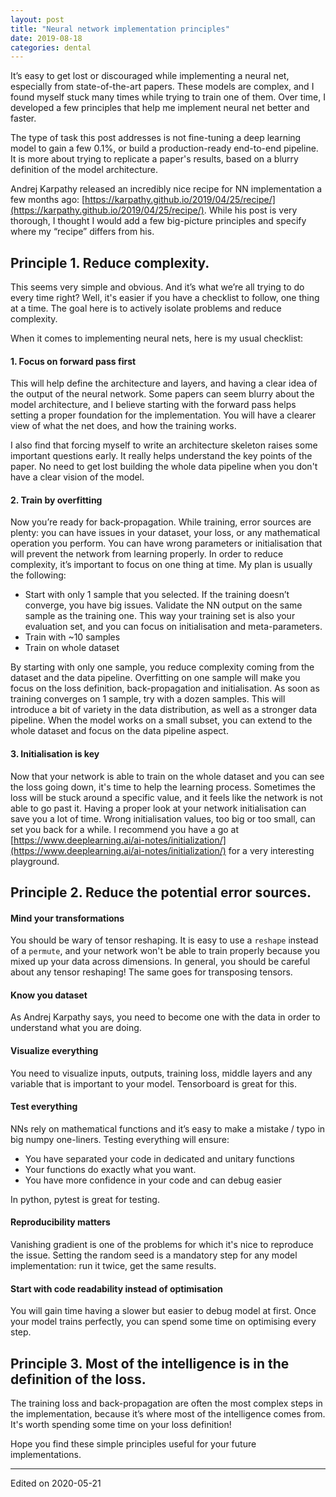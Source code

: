 ```yaml
---
layout: post
title: "Neural network implementation principles"
date: 2019-08-18
categories: dental
---
```


It’s easy to get lost or discouraged while implementing a neural net, especially from state-of-the-art papers. These models are complex, and I found myself stuck many times while trying to train one of them. Over time, I developed a few principles that help me implement neural net better and faster.

The type of task this post addresses is not fine-tuning a deep learning model to gain a few 0.1%, or build a production-ready end-to-end pipeline. It is more about trying to replicate a paper's results, based on a blurry definition of the model architecture.

Andrej Karpathy released an incredibly nice recipe for NN implementation a few months ago: [https://karpathy.github.io/2019/04/25/recipe/](https://karpathy.github.io/2019/04/25/recipe/). While his post is very thorough, I thought I would add a few big-picture principles and specify where my “recipe” differs from his.

## Principle 1. Reduce complexity.

This seems very simple and obvious. And it’s what we’re all trying to do every time right? Well, it's easier if you have a checklist to follow, one thing at a time. The goal here is to actively isolate problems and reduce complexity.

When it comes to implementing neural nets, here is my usual checklist:

#### 1. Focus on forward pass first

This will help define the architecture and layers, and having a clear idea of the output of the neural network. Some papers can seem blurry about the model architecture, and I believe starting with the forward pass helps setting a proper foundation for the implementation. You will have a clearer view of what the net does, and how the training works.

I also find that forcing myself to write an architecture skeleton raises some important questions early. It really helps understand the key points of the paper.
No need to get lost building the whole data pipeline when you don't have a clear vision of the model.

#### 2. Train by overfitting

Now you’re ready for back-propagation. While training, error sources are plenty: you can have issues in your dataset, your loss, or any mathematical operation you perform. You can have wrong parameters or initialisation that will prevent the network from learning properly. In order to reduce complexity, it’s important to focus on one thing at time. My plan is usually the following:

- Start with only 1 sample that you selected. If the training doesn’t converge, you have big issues. Validate the NN output on the same sample as the training one. This way your training set is also your evaluation set, and you can focus on initialisation and meta-parameters.
- Train with ~10 samples
- Train on whole dataset

By starting with only one sample, you reduce complexity coming from the dataset and the data pipeline. Overfitting on one sample will make you focus on the loss definition, back-propagation and initialisation. As soon as training converges on 1 sample, try with a dozen samples. This will introduce a bit of variety in the data distribution, as well as a stronger data pipeline. When the model works on a small subset, you can extend to the whole dataset and focus on the data pipeline aspect.

#### 3. Initialisation is key

Now that your network is able to train on the whole dataset and you can see the loss going down, it's time to help the learning process.
Sometimes the loss will be stuck around a specific value, and it feels like the network is not able to go past it.
Having a proper look at your network initialisation can save you a lot of time. Wrong initialisation values, too big or too small, can set you back for a while.
I recommend you have a go at [https://www.deeplearning.ai/ai-notes/initialization/](https://www.deeplearning.ai/ai-notes/initialization/) for a
very interesting playground.

## Principle 2. Reduce the potential error sources.

#### Mind your transformations

You should be wary of tensor reshaping. It is easy to use a `reshape` instead of a `permute`, and your network won't be able to train properly because you mixed up your data across dimensions. In general, you should be careful about any tensor reshaping! The same goes for transposing tensors.

#### Know you dataset

As Andrej Karpathy says, you need to become one with the data in order to understand what you are doing.

#### Visualize everything

You need to visualize inputs, outputs, training loss, middle layers and any variable that is important to your model. Tensorboard is great for this.

#### Test everything

NNs rely on mathematical functions and it’s easy to make a mistake / typo in big numpy one-liners. Testing everything will ensure:

- You have separated your code in dedicated and unitary functions
- Your functions do exactly what you want.
- You have more confidence in your code and can debug easier

In python, pytest is great for testing.

#### Reproducibility matters

Vanishing gradient is one of the problems for which it's nice to reproduce the issue.
Setting the random seed is a mandatory step for any model implementation: run it twice, get the same results.

#### Start with code readability instead of optimisation

You will gain time having a slower but easier to debug model at first. Once your model trains perfectly, you can spend some time on optimising every step.

## Principle 3. Most of the intelligence is in the definition of the loss.

The training loss and back-propagation are often the most complex steps in the implementation, because it’s where most of the intelligence comes from. It's worth spending some time on your loss definition!

Hope you find these simple principles useful for your future implementations.

---------
Edited on 2020-05-21

